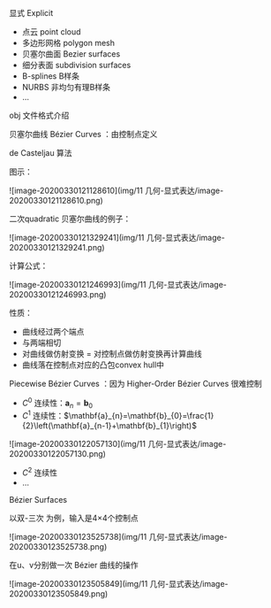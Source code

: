 显式 Explicit

- 点云 point cloud
- 多边形网格 polygon mesh  
- 贝塞尔曲面 Bezier surfaces  
- 细分表面 subdivision surfaces  
- B-splines B样条
- NURBS  非均匀有理B样条
- ...



obj 文件格式介绍



⻉塞尔曲线   Bézier Curves ：由控制点定义



de Casteljau  算法

图示：

![image-20200330121128610](img/11 几何-显式表达/image-20200330121128610.png)

二次quadratic  贝塞尔曲线的例子：

![image-20200330121329241](img/11 几何-显式表达/image-20200330121329241.png)

计算公式：

![image-20200330121246993](img/11 几何-显式表达/image-20200330121246993.png)



性质：

- 曲线经过两个端点
- 与两端相切
- 对曲线做仿射变换 = 对控制点做仿射变换再计算曲线
- 曲线落在控制点对应的凸包convex hull中



Piecewise Bézier Curves ：因为 Higher-Order Bézier Curves  很难控制

- $C^0$ 连续性：$\mathbf{a}_{n}=\mathbf{b}_{0}$
- $C^1$ 连续性：$\mathbf{a}_{n}=\mathbf{b}_{0}=\frac{1}{2}\left(\mathbf{a}_{n-1}+\mathbf{b}_{1}\right)$

![image-20200330122057130](img/11 几何-显式表达/image-20200330122057130.png)

- $C^2$ 连续性
- ...





Bézier Surfaces  

以双-三次 为例，输入是4×4个控制点

![image-20200330123525738](img/11 几何-显式表达/image-20200330123525738.png)

在u、v分别做一次 Bézier 曲线的操作

![image-20200330123505849](img/11 几何-显式表达/image-20200330123505849.png)

















